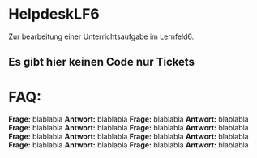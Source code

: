 # HelpdeskLF6
Zur bearbeitung einer Unterrichtsaufgabe im Lernfeld6.

## Es gibt hier keinen Code nur Tickets

# FAQ:
__Frage:__
blablabla
__Antwort:__
blablabla
__Frage:__
blablabla
__Antwort:__
blablabla
__Frage:__
blablabla
__Antwort:__
blablabla
__Frage:__
blablabla
__Antwort:__
blablabla
__Frage:__
blablabla
__Antwort:__
blablabla
__Frage:__
blablabla
__Antwort:__
blablabla
__Frage:__
blablabla
__Antwort:__
blablabla
__Frage:__
blablabla
__Antwort:__
blablabla
